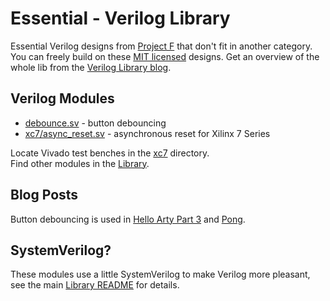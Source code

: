 # Essential - Verilog Library

Essential Verilog designs from [Project F](https://projectf.io) that don't fit in another category. You can freely build on these [MIT licensed](../../LICENSE) designs. Get an overview of the whole lib from the [Verilog Library blog](https://projectf.io/verilog-lib/).

## Verilog Modules

* [debounce.sv](debounce.sv) - button debouncing
* [xc7/async_reset.sv](xc7/async_reset.sv) - asynchronous reset for Xilinx 7 Series

Locate Vivado test benches in the [xc7](xc7) directory.  
Find other modules in the [Library](../).

## Blog Posts

Button debouncing is used in [Hello Arty Part 3](https://projectf.io/posts/hello-arty-3/) and [Pong](https://projectf.io/posts/fpga-pong/).

## SystemVerilog?

These modules use a little SystemVerilog to make Verilog more pleasant, see the main [Library README](../README.md#systemverilog) for details.
